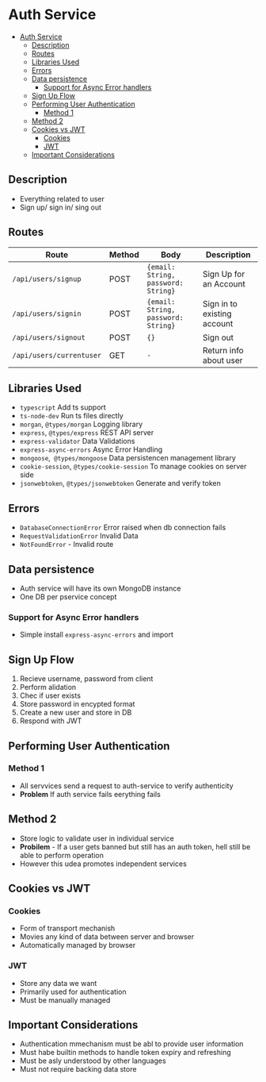 # Auth Service

- [Auth Service](#auth-service)
  - [Description](#description)
  - [Routes](#routes)
  - [Libraries Used](#libraries-used)
  - [Errors](#errors)
  - [Data persistence](#data-persistence)
    - [Support for Async Error  handlers](#support-for-async-error-handlers)
  - [Sign Up Flow](#sign-up-flow)
  - [Performing User Authentication](#performing-user-authentication)
    - [Method 1](#method-1)
  - [Method 2](#method-2)
  - [Cookies vs JWT](#cookies-vs-jwt)
    - [Cookies](#cookies)
    - [JWT](#jwt)
  - [Important Considerations](#important-considerations)

## Description

- Everything related to user
- Sign up/ sign in/ sing out

## Routes

| Route                    | Method | Body                                | Description                 |
| ------------------------ | ------ | ----------------------------------- | --------------------------- |
| `/api/users/signup`      | POST   | `{email: String, password: String}` | Sign Up for an Account      |
| `/api/users/signin`      | POST   | `{email: String, password: String}` | Sign in to existing account |
| `/api/users/signout`     | POST   | `{} `                               | Sign out                    |
| `/api/users/currentuser` | GET    | `-`                                 | Return info about user      |

## Libraries Used

- `typescript` Add ts support
- `ts-node-dev` Run ts files directly
- `morgan`, `@types/morgan` Logging library
- `express`, `@types/express` REST API server
- `express-validator` Data Validations
- `express-async-errors` Async Error Handling
- `mongoose`,` @types/mongoose` Data persistencen management library
- `cookie-session`, `@types/cookie-session` To manage cookies on server side
- `jsonwebtoken`, `@types/jsonwebtoken` Generate and verify token

## Errors

- `DatabaseConnectionError` Error raised when db connection fails
- `RequestValidationError` Invalid Data
- `NotFoundError` - Invalid route

## Data persistence

- Auth service will have its own MongoDB instance
- One DB per pservice concept

### Support for Async Error  handlers
- Simple install `express-async-errors` and import

## Sign Up Flow

1. Recieve username, password from client
2. Perform alidation
3. Chec if user exists
4. Store password in encypted format
5. Create a new user and store in DB
6. Respond with JWT

## Performing User Authentication

### Method 1

- All servvices send a request to auth-service to verify authenticity
- **Problem** If auth service fails eerything fails

## Method 2

- Store logic to validate user in individual service
- **Probilem** - If a user gets banned but still has an auth token, hell still be able to perform operation
- However this udea promotes independent services

## Cookies vs JWT

### Cookies

- Form of transport mechanish
- Movies any kind of data between server and browser
- Automatically managed by browser

### JWT

- Store any data we want
- Primarily used for authentication
- Must be manually managed

## Important Considerations

- Authentication mmechanism must be abl to provide user information
- Must habe builtin methods to handle token expiry and refreshing
- Must be asly understood by other languages
- Must not require backing data store
